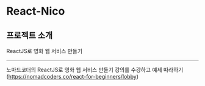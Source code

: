 # React-Nico

## 프로젝트 소개
ReactJS로 영화 웹 서비스 만들기
 ***
 노마드코더의 ReactJS로 영화 웹 서비스 만들기 강의를 수강하고 예제 따라하기 
 (https://nomadcoders.co/react-for-beginners/lobby)
